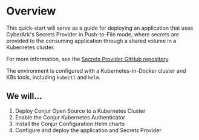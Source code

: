 # Overview

This quick-start will serve as a guide for deploying an application that uses
CyberArk's Secrets Provider in Push-to-File mode, where secrets are provided to
the consuming application through a shared volume in a Kubernetes cluster.

For more information, see the
[Secrets Provider GitHub repository](https://github.com/cyberark/secrets-provider-for-k8s).

The environment is configured with a Kubernetes-in-Docker cluster and K8s tools,
including `kubectl` and `helm`.

## We will...

1. Deploy Conjur Open Source to a Kubernetes Cluster
2. Enable the Conjur Kubernetes Authenticator
3. Install the Conjur Configuration Helm charts
4. Configure and deploy the application and Secrets Provider
